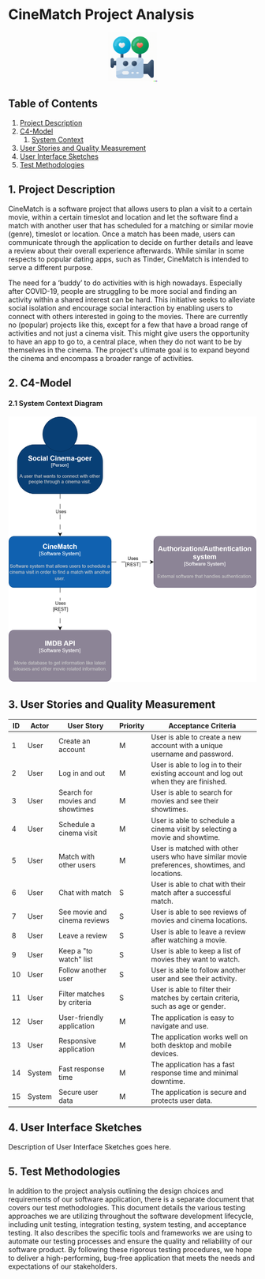 # CineMatch Project Analysis
<div style="text-align:center">
<img src="/Media/cinematchlogo.png" alt="CineMatch logo" width="100px" />
</div>

## Table of Contents
1. [Project Description](#1-project-description)
2. [C4-Model](#2-c4-model)
	1. [System Context](#21-system-context-diagram)
3. [User Stories and Quality Measurement](#3-user-stories-and-quality-measurement)
4. [User Interface Sketches](#4-user-interface-sketches)
5. [Test Methodologies](#5-test-methodologies)

## 1. Project Description
CineMatch is a software project that allows users to plan a visit to a certain movie, within a certain timeslot and location and let the software find a match with another user that has scheduled for a matching or similar movie (genre), timeslot or location. Once a match has been made, users can communicate through the application to decide on further details and leave a review about their overall experience afterwards. 
While similar in some respects to popular dating apps, such as Tinder, CineMatch is intended to serve a different purpose.

The need for a ‘buddy’ to do activities with is high nowadays. Especially after COVID-19, people are struggling to be more social and finding an activity within a shared interest can be hard. This initiative seeks to alleviate social isolation and encourage social interaction by enabling users to connect with others interested in going to the movies. There are currently no (popular) projects like this, except for a few that have a broad range of activities and not just a cinema visit. This might give users the opportunity to have an app to go to, a central place, when they do not want to be by themselves in the cinema. The project's ultimate goal is to expand beyond the cinema and encompass a broader range of activities.


## 2. C4-Model
#### 2.1 System Context Diagram

![SystemContext_CineMatch.png](/Media/SystemContext_CineMatch.png)

## 3. User Stories and Quality Measurement
| ID | Actor | User Story | Priority | Acceptance Criteria |
|----|-------|------------|----------|---------------------|
| 1 | User | Create an account | M | User is able to create a new account with a unique username and password. |
| 2 | User | Log in and out | M | User is able to log in to their existing account and log out when they are finished. |
| 3 | User | Search for movies and showtimes | M | User is able to search for movies and see their showtimes. |
| 4 | User | Schedule a cinema visit | M | User is able to schedule a cinema visit by selecting a movie and showtime. |
| 5 | User | Match with other users | M | User is matched with other users who have similar movie preferences, showtimes, and locations. |
| 6 | User | Chat with match | S | User is able to chat with their match after a successful match. |
| 7 | User | See movie and cinema reviews | S | User is able to see reviews of movies and cinema locations. |
| 8 | User | Leave a review | S | User is able to leave a review after watching a movie. |
| 9 | User | Keep a "to watch" list | S | User is able to keep a list of movies they want to watch. |
| 10 | User | Follow another user | S | User is able to follow another user and see their activity. |
| 11 | User | Filter matches by criteria | S | User is able to filter their matches by certain criteria, such as age or gender. |
| 12 | User | User-friendly application | M | The application is easy to navigate and use. |
| 13 | User | Responsive application | M | The application works well on both desktop and mobile devices. |
| 14 | System | Fast response time | M | The application has a fast response time and minimal downtime. |
| 15 | System | Secure user data | M | The application is secure and protects user data. |



## 4. User Interface Sketches
Description of User Interface Sketches goes here.

## 5. Test Methodologies
In addition to the project analysis outlining the design choices and requirements of our software application, there is a separate document that covers our test methodologies. This document details the various testing approaches we are utilizing throughout the software development lifecycle, including unit testing, integration testing, system testing, and acceptance testing. It also describes the specific tools and frameworks we are using to automate our testing processes and ensure the quality and reliability of our software product. By following these rigorous testing procedures, we hope to deliver a high-performing, bug-free application that meets the needs and expectations of our stakeholders.
